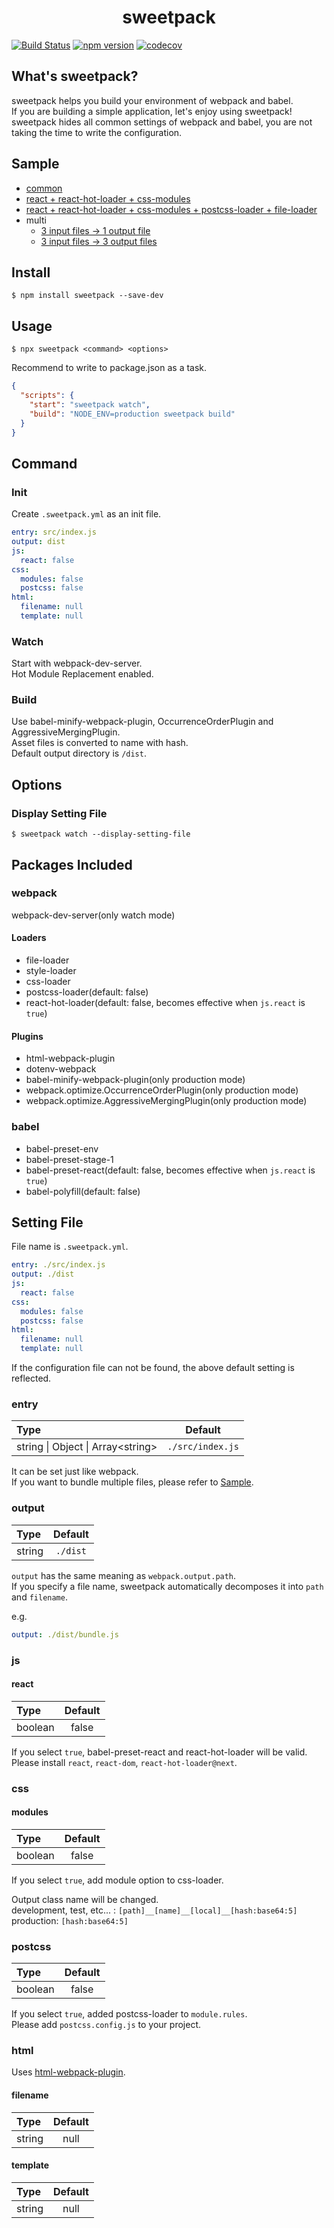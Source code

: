 <div align="center">
  <h1>sweetpack</h1>
</div>

[![Build Status](https://travis-ci.org/abouthiroppy/sweetpack.svg)](https://travis-ci.org/abouthiroppy/sweetpack)
[![npm version](https://badge.fury.io/js/sweetpack.svg)](https://badge.fury.io/js/sweetpack)
[![codecov](https://codecov.io/gh/abouthiroppy/sweetpack/branch/master/graph/badge.svg)](https://codecov.io/gh/abouthiroppy/sweetpack)

## What's sweetpack?
sweetpack helps you build your environment of webpack and babel.   
If you are building a simple application, let's enjoy using sweetpack!   
sweetpack hides all common settings of webpack and babel, you are not taking the time to write the configuration.

## Sample
- [common](./samples/common)
- [react + react-hot-loader + css-modules](./samples/react)
- [react + react-hot-loader + css-modules + postcss-loader + file-loader](./samples/react-1)
- multi
  - [3 input files -> 1 output file](./samples/multi-0)
  - [3 input files -> 3 output files](./samples/multi-1)

## Install
```
$ npm install sweetpack --save-dev
```

## Usage
```
$ npx sweetpack <command> <options>
```

Recommend to write to package.json as a task.

```json
{
  "scripts": {
    "start": "sweetpack watch",
    "build": "NODE_ENV=production sweetpack build"
  }
}
```

## Command
### Init
Create `.sweetpack.yml` as an init file.

```yaml
entry: src/index.js
output: dist
js:
  react: false
css:
  modules: false
  postcss: false
html:
  filename: null
  template: null
```

### Watch
Start with webpack-dev-server.  
Hot Module Replacement enabled.  

### Build
Use babel-minify-webpack-plugin, OccurrenceOrderPlugin and AggressiveMergingPlugin.   
Asset files is converted to name with hash.  
Default output directory is `/dist`.

## Options
### Display Setting File
```
$ sweetpack watch --display-setting-file
```

## Packages Included
### webpack
webpack-dev-server(only watch mode)

#### Loaders
- file-loader
- style-loader
- css-loader
- postcss-loader(default: false)
- react-hot-loader(default: false, becomes effective when `js.react` is `true`)

#### Plugins
- html-webpack-plugin
- dotenv-webpack
- babel-minify-webpack-plugin(only production mode)
- webpack.optimize.OccurrenceOrderPlugin(only production mode)
- webpack.optimize.AggressiveMergingPlugin(only production mode)

### babel
- babel-preset-env
- babel-preset-stage-1
- babel-preset-react(default: false, becomes effective when `js.react` is `true`)
- babel-polyfill(default: false)

## Setting File
File name is `.sweetpack.yml`.

```yaml
entry: ./src/index.js
output: ./dist
js:
  react: false
css:
  modules: false
  postcss: false
html:
  filename: null
  template: null
```

If the configuration file can not be found, the above default setting is reflected.

### entry
| Type | Default |
| :--- | :---: |
| string &#124; Object &#124; Array&lt;string&gt; | `./src/index.js` |

It can be set just like webpack.  
If you want to bundle multiple files, please refer to [Sample](./samples).


### output
| Type | Default |
| :--- | :---: |
| string | `./dist` |

`output` has the same meaning as `webpack.output.path`.   
If you specify a file name, sweetpack automatically decomposes it into `path` and `filename`.   

e.g.
```yaml
output: ./dist/bundle.js
```

### js
#### react
| Type | Default |
| :--- | :---: |
| boolean | false |

If you select `true`, babel-preset-react and react-hot-loader will be valid.  
Please install `react`, `react-dom`, `react-hot-loader@next`.

### css
#### modules
| Type | Default |
| :--- | :---: |
| boolean | false |

If you select `true`, add module option to css-loader.

Output class name will be changed.  
development, test, etc... : `[path]__[name]__[local]__[hash:base64:5]`  
production: `[hash:base64:5]`

### postcss
| Type | Default |
| :--- | :---: |
| boolean | false |

If you select `true`, added postcss-loader to `module.rules`.  
Please add `postcss.config.js` to your project.

### html
Uses [html-webpack-plugin](https://github.com/jantimon/html-webpack-plugin).

#### filename
| Type | Default |
| :--- | :---: |
| string | null |


#### template
| Type | Default |
| :--- | :---: |
| string | null |
